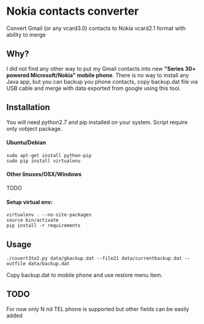 # Nokia contacts converter
Convert Gmail (or any vcard3.0) contacts to Nokia vcard2.1 format with ability to merge 

## Why?

I did not find any other way to put my Gmail contacts into new **"Series 30+ powered Microsoft/Nokia" mobile phone**. There is no way to install any Java app, but you can backup you phone contacts, copy backup.dat file via USB cable and merge with data exported from google using this tool.

## Installation

You will need python2.7 and pip installed on your system. Script require only vobject package.
#### Ubuntu/Debian
```
sudo apt-get install python-pip
sudo pip install virtualenv
```
#### Other linuxes/OSX/Windows
TODO

#### Setup virtual env:
```
virtualenv . --no-site-packages
source bin/activate
pip install -r requirements
```
## Usage

```
./covert3to2.py data/gbackup.dat --file21 data/currentbackup.dat --outfile data/backup.dat
```
Copy backup.dat to mobile phone and use restore menu item.

## TODO
For now only N nd TEL phone is supported but other fields can be easily added
